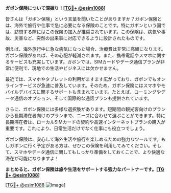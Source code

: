 **ガボン保険について深掘り！[[TG💪+ @esim1088](https://t.me/s/esim1088)]**

皆さんは「ガボン保険」という言葉を聞いたことがありますか？ガボン保険とは、海外で旅行や仕事で急に必要になる保険のことです。特にガボンという国では、訪問する際にはこの保険の加入が推奨されています。この保険は、病気や事故、災害など、突然の出来事に対応できるように設計されたものです。

例えば、海外旅行中に急な病気になった場合、治療費は非常に高額になります。ガボン保険があれば、その心配が軽減されます。また、携帯電話やスマホに関するサービスも充実しています。ガボンでは、SIMカードやデータ通信プランが非常に便利で、現地での生活やビジネスには欠かせません。

最近では、スマホやタブレットの利用がますます広がっており、ガボンでもオンラインサービスが急速に普及しています。そのため、ガボン保険にはスマホやモバイルデバイスに関するサポートも含まれています。たとえば、ローミングやデータ通信のオプション、そして国際的な通話プランも提供されています。

さらに、ガボン保険には多様な選択肢があります。短期間の観光客向けのプランから長期滞在者向けのプランまで、ニーズに合わせて選ぶことができます。特に長期滞在者は、ローカルSIMカードの契約や高速インターネットプランの購入が重要です。これにより、日常生活だけでなく仕事にも役立つでしょう。

ガボン保険は、安心して海外生活や旅行を楽しめるための強力なツールです。もしガボンに行く予定がある方は、ぜひこの保険を利用してみてください。そして、スマホやデータ通信に関してもしっかり準備をしておくことで、より快適な滞在が可能になりますよ！

**まとめると、ガボン保険は旅や生活をサポートする強力なパートナーです。[[TG💪+ @esim1088](https://t.me/s/esim1088)]**

[[TG💪+ @esim1088](https://t.me/s/esim1088) ![Image](https://i.postimg.cc/Y0z9fWf4/image.png)]